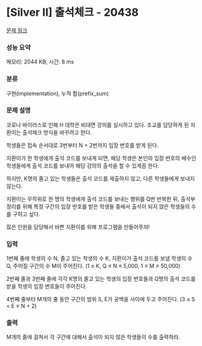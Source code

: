 # [Silver II] 출석체크 - 20438 

[문제 링크](https://www.acmicpc.net/problem/20438) 

### 성능 요약

메모리: 2044 KB, 시간: 8 ms

### 분류

구현(implementation), 누적 합(prefix_sum)

### 문제 설명

<p>코로나 바이러스로 인해 H 대학은 비대면 강의를 실시하고 있다. 조교를 담당하게 된 지환이는 출석체크 방식을 바꾸려고 한다.</p>

<p>학생들은 접속 순서대로 3번부터 N + 2번까지 입장 번호를 받게 된다.</p>

<p>지환이가 한 학생에게 출석 코드를 보내게 되면, 해당 학생은 본인의 입장 번호의 배수인 학생들에게 출석 코드를 보내어 해당 강의의 출석을 할 수 있게끔 한다.</p>

<p>하지만, K명의 졸고 있는 학생들은 출석 코드를 제출하지 않고, 다른 학생들에게 보내지 않는다.</p>

<p>지환이는 무작위로 한 명의 학생에게 출석 코드를 보내는 행위를 Q번 반복한 뒤, 출석부 정리를 위해 특정 구간의 입장 번호를 받은 학생들 중에서 출석이 되지 않은 학생들의 수를 구하고 싶다.</p>

<p>많은 인원을 담당해서 바쁜 지환이를 위해 프로그램을 만들어주자!</p>

### 입력 

 <p>1번째 줄에 학생의 수 N, 졸고 있는 학생의 수 K, 지환이가 출석 코드를 보낼 학생의 수 Q, 주어질 구간의 수 M이 주어진다. (1 ≤ K, Q ≤ N ≤ 5,000, 1 ≤ M ≤ 50,000)</p>

<p>2번째 줄과 3번째 줄에 각각 K명의 졸고 있는 학생의 입장 번호들과 Q명의 출석 코드를 받을 학생의 입장 번호들이 주어진다.</p>

<p>4번째 줄부터 M개의 줄 동안 구간의 범위 S, E가 공백을 사이에 두고 주어진다. (3 ≤ S < E ≤ N + 2)</p>

### 출력 

 <p>M개의 줄에 걸쳐서 각 구간에 대해서 출석이 되지 않은 학생들의 수를 출력하라.</p>

